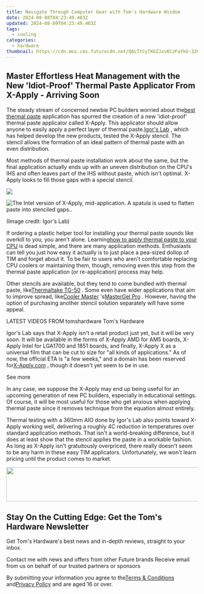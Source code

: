 ```yaml
---
title: Navigate Through Computer Gear with Tom's Hardware Wisdom
date: 2024-08-08T04:23:49.403Z
updated: 2024-08-09T04:23:49.403Z
tags:
  - cooling
categories:
  - hardware
thumbnail: https://cdn.mos.cms.futurecdn.net/Q6LTtCyTK6ZJxv6CzFaYkU-320-80.jpg
---
```


## Master Effortless Heat Management with the New 'Idiot-Proof' Thermal Paste Applicator From X-Apply - Arriving Soon

The steady stream of concerned newbie PC builders worried about the[best thermal paste](https://www.tomshardware.com/best-picks/best-thermal-paste) application has spurred the creation of a new 'idiot-proof' thermal paste applicator called X-Apply. This applicator should allow anyone to easily apply a perfect layer of thermal paste.[Igor's Lab](https://www.igorslab.de/en/simply-peeled-off-new-thermal-paste-applicator-x-apply-from-the-community-in-practice-test/) , which has helped develop the new products, tested the X-Apply stencil. The stencil allows the formation of an ideal pattern of thermal paste with an even distribution.

 Most methods of thermal paste installation work about the same, but the final application actually ends up with an uneven distribution on the CPU's IHS and often leaves part of the IHS without paste, which isn't optimal. X-Apply looks to fill those gaps with a special stencil.

<!-- affiliate ads begin -->
<a href="https://secure.2checkout.com/order/checkout.php?PRODS=4728277&QTY=1&AFFILIATE=108875&CART=1"><img src="https://secure.avangate.com/images/merchant/f7f07e7dab09533bc71247a5b29a7373/products/1_iDeviceMessageBox.png" border="0"></a>
<!-- affiliate ads end -->
![The Intel version of X-Apply, mid-application. A spatula is used to flatten paste into stenciled gaps..](https://cdn.mos.cms.futurecdn.net/upgTTpBBWKEg9p2m26Y6yn-320-80.jpg)

 (Image credit: Igor's Lab)

 If ordering a plastic helper tool for installing your thermal paste sounds like overkill to you, you aren't alone. Learning[how to apply thermal paste to your CPU](https://www.tomshardware.com/how-to/apply-thermal-paste-to-your-cpu) is dead simple, and there are many application methods. Enthusiasts can tell you just how easy it actually is to just place a pea-sized dollop of TIM and forget about it. To be fair to users who aren't comfortable replacing CPU coolers or maintaining them, though, removing even this step from the thermal paste application (or re-application) process may help.

 Other stencils are available, but they tend to come bundled with thermal paste, like[Thermaltake TG-50](https://target.georiot.com/Proxy.ashx?tsid=45723&GR%5FURL=https%3A%2F%2Famazon.com%2FThermaltake-Performance-Heatsink-Compound-CL-O024-GROSGM%2Fdp%2FB08FXYFR9P%3Fth%3D1%26tag%3Dhawk-future-20%26ascsubtag%3Dtomshardware-us-7228561266448645290-20) . Some even have wider applications that aim to improve spread, like[Cooler Master](https://www.tomshardware.com/tag/cooler-master) 's[MasterGel Pro](https://target.georiot.com/Proxy.ashx?tsid=45723&GR%5FURL=https%3A%2F%2Famazon.com%2FCooler-Master-Performance-Conductivity-Flat-Nozzle%2Fdp%2FB07TTPZ1D8%2Fref%3Dasc%5Fdf%5FB07TTPZ1D8%2F%3FlinkCode%3Ddf0%26hvadid%3D695121222616%26hvpos%3D%26hvnetw%3Dg%26hvrand%3D12903314989909111027%26hvpone%3D%26hvptwo%3D%26hvqmt%3D%26hvdev%3Dc%26hvdvcmdl%3D%26hvlocint%3D%26hvlocphy%3D9024139%26hvtargid%3Dpla-850663421676%26psc%3D1%26mcid%3Dcc01318e443830faa39d133f21897664%26gad%5Fsource%3D1%26gclid%3DCjwKCAjwoa2xBhACEiwA1sb1BDPiG3RQ%5F7HrVTsEnv8r8PbznN9P9ElWnZ9SY7qHsTTVfOgIZ2CxCRoC6S0QAvD%5FBwE%26tag%3Dhawk-future-20%26ascsubtag%3Dtomshardware-us-6310257696855915011-20) . However, having the option of purchasing another stencil solution separately will have some appeal.

 LATEST VIDEOS FROM tomshardware Tom's Hardware

 Igor's Lab says that X-Apply isn't a retail product just yet, but it will be very soon. It will be available in the forms of X-Apply AMD for AM5 boards, X-Apply Intel for LGA1700 and 1851 boards, and finally, X-Apply X as a universal film that can be cut to size for "all kinds of applications." As of now, the official ETA is "a few weeks," and a domain has been reserved for[X-Apply.com](https://x-apply.de/) , though it doesn't yet seem to be in use.

 See more

 In any case, we suppose the X-Apply may end up being useful for an upcoming generation of new PC builders, especially in educational settings. Of course, it will be most useful for those who get anxious when applying thermal paste since it removes technique from the equation almost entirely.

 Thermal testing with a 360mm AIO done by Igor's Lab also points toward X-Apply working well, delivering a roughly 4C reduction in temperatures over standard application methods. That isn't a world-breaking difference, but it does at least show that the stencil applies the paste in a workable fashion. As long as X-Apply isn't gratuitously overpriced, there really doesn't seem to be any harm in these easy TIM applicators. Unfortunately, we won't learn pricing until the product comes to market.

<!-- affiliate ads begin -->
<a href="https://natural-cycles.sjv.io/c/5597632/2072200/17885" target="_top" id="2072200"><img src="//a.impactradius-go.com/display-ad/17885-2072200" border="0" alt="" width="728" height="90"/></a><img height="0" width="0" src="https://imp.pxf.io/i/5597632/2072200/17885" style="position:absolute;visibility:hidden;" border="0" />
<!-- affiliate ads end -->
## Stay On the Cutting Edge: Get the Tom's Hardware Newsletter

 Get Tom's Hardware's best news and in-depth reviews, straight to your inbox.

 Contact me with news and offers from other Future brands  Receive email from us on behalf of our trusted partners or sponsors

 By submitting your information you agree to the[Terms & Conditions](https://futureplc.com/terms-conditions/) and[Privacy Policy](https://futureplc.com/privacy-policy/) and are aged 16 or over.


<ins class="adsbygoogle"
     style="display:block"
     data-ad-format="autorelaxed"
     data-ad-client="ca-pub-7571918770474297"
     data-ad-slot="1223367746"></ins>



<ins class="adsbygoogle"
     style="display:block"
     data-ad-client="ca-pub-7571918770474297"
     data-ad-slot="8358498916"
     data-ad-format="auto"
     data-full-width-responsive="true"></ins>
